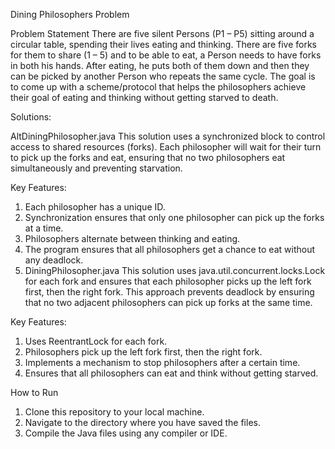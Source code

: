 Dining Philosophers Problem

Problem Statement There are five silent Persons (P1 – P5) sitting around a circular table, spending their lives eating and thinking. There are five forks for them to share (1 – 5) and to be able to eat, a Person needs to have forks in both his hands. After eating, he puts both of them down and then they can be picked by another Person who repeats the same cycle. The goal is to come up with a scheme/protocol that helps the philosophers achieve their goal of eating and thinking without getting starved to death.

Solutions:

AltDiningPhilosopher.java This solution uses a synchronized block to control access to shared resources (forks). Each philosopher will wait for their turn to pick up the forks and eat, ensuring that no two philosophers eat simultaneously and preventing starvation.

Key Features:

1. Each philosopher has a unique ID.
2. Synchronization ensures that only one philosopher can pick up the forks at a time.
3. Philosophers alternate between thinking and eating.
4. The program ensures that all philosophers get a chance to eat without any deadlock.
5. DiningPhilosopher.java This solution uses java.util.concurrent.locks.Lock for each fork and ensures that each philosopher picks up the left fork first, then the right fork. This approach prevents deadlock by ensuring that no two adjacent philosophers can pick up forks at the same time.

Key Features:

1. Uses ReentrantLock for each fork.
2. Philosophers pick up the left fork first, then the right fork.
3. Implements a mechanism to stop philosophers after a certain time.
4. Ensures that all philosophers can eat and think without getting starved.

How to Run

1. Clone this repository to your local machine.
2. Navigate to the directory where you have saved the files.
3. Compile the Java files using any compiler or IDE.
